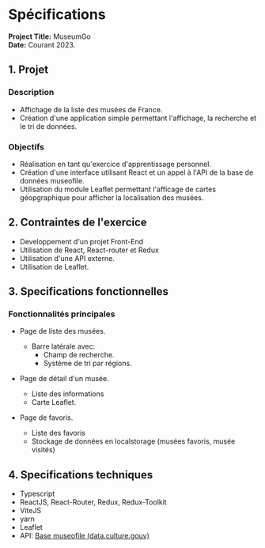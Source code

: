 # Spécifications

**Project Title:** MuseumGo  
**Date:** Courant 2023.

## 1. Projet

### Description

- Affichage de la liste des musées de France. 
- Création d'une application simple permettant l'affichage, la recherche et le tri de données.

### Objectifs

- Réalisation en tant qu'exercice d'apprentissage personnel.
- Création d'une interface utilisant React et un appel à l'API de la base de données museofile.
- Utilisation du module Leaflet permettant l'afficage de cartes géopgraphique pour afficher la localisation des musées.


## 2. Contraintes de l'exercice

- Developpement d'un projet Front-End
- Utilisation de React, React-router et Redux
- Utilisation d'une API externe.
- Utilisation de Leaflet.

## 3. Specifications fonctionnelles

### Fonctionnalités principales

- Page de liste des musées.
  - Barre latérale avec:
    - Champ de recherche.
    - Système de tri par régions.

- Page de détail d'un musée.
  - Liste des informations
  - Carte Leaflet.

- Page de favoris.
  - Liste des favoris
  - Stockage de données en localstorage (musées favoris, musée visités)

## 4. Specifications techniques

- Typescript
- ReactJS, React-Router, Redux, Redux-Toolkit
- ViteJS
- yarn
- Leaflet
- API: [Base museofile (data.culture.gouv)](https://data.culture.gouv.fr/explore/dataset/musees-de-france-base-museofile/api/)
